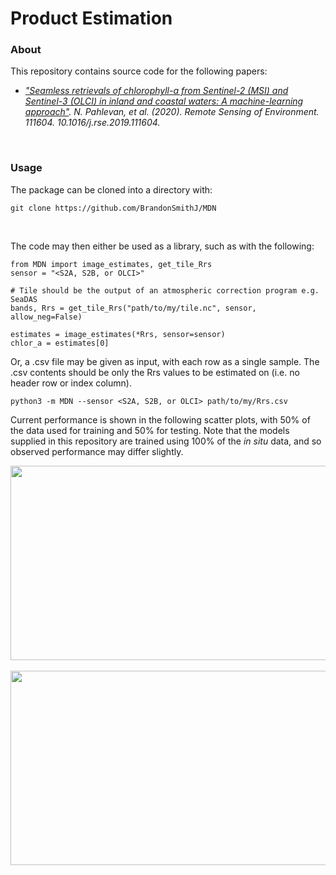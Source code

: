 # Product Estimation

### About
This repository contains source code for the following papers:

- <i>["Seamless retrievals of chlorophyll-a from Sentinel-2 (MSI) and Sentinel-3 (OLCI) in inland and coastal waters: A machine-learning approach"](https://www.researchgate.net/publication/339119073_Seamless_retrievals_of_chlorophyll-a_from_Sentinel-2_MSI_and_Sentinel-3_OLCI_in_inland_and_coastal_waters_A_machine-learning_approach). N. Pahlevan, et al. (2020). Remote Sensing of Environment. 111604. 10.1016/j.rse.2019.111604.</i>

<br>

### Usage
The package can be cloned into a directory with:

`git clone https://github.com/BrandonSmithJ/MDN`

<br>

The code may then either be used as a library, such as with the following:
```
from MDN import image_estimates, get_tile_Rrs
sensor = "<S2A, S2B, or OLCI>"

# Tile should be the output of an atmospheric correction program e.g. SeaDAS
bands, Rrs = get_tile_Rrs("path/to/my/tile.nc", sensor, allow_neg=False) 

estimates = image_estimates(*Rrs, sensor=sensor)
chlor_a = estimates[0]
```

Or, a .csv file may be given as input, with each row as a single sample. The .csv contents should be only the Rrs values to be estimated on (i.e. no header row or index column).

`python3 -m MDN --sensor <S2A, S2B, or OLCI> path/to/my/Rrs.csv`

Current performance is shown in the following scatter plots, with 50% of the data used for training and 50% for testing. Note that the models supplied in this repository are trained using 100% of the <i>in situ</i> data, and so observed performance may differ slightly. 

<p align="center">
	<img src=".res/S2B_benchmark.png?raw=true" height="311" width="721.5"></img>
	<br>
	<br>
	<img src=".res/OLCI_benchmark.png?raw=true" height="311" width="721.5"></img>
</p>



